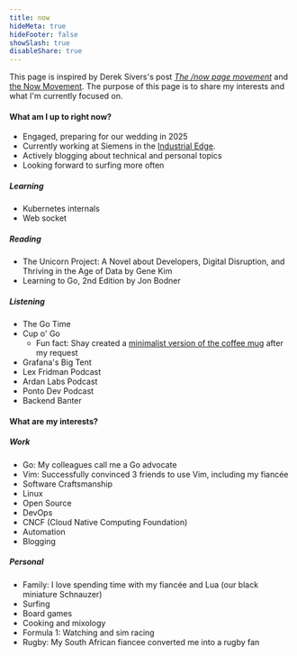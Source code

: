 ```yaml
---
title: now
hideMeta: true
hideFooter: false
showSlash: true
disableShare: true
---
```

This page is inspired by Derek Sivers's post [_The /now page movement_](https://sivers.org/nowff) and [the Now Movement](https://nownownow.com/about). 
The purpose of this page is to share my interests and what I'm currently focused on.

#### What am I up to right now?
- Engaged, preparing for our wedding in 2025
- Currently working at Siemens in the [Industrial Edge](https://www.siemens.com/global/en/products/automation/topic-areas/industrial-edge.html).
- Actively blogging about technical and personal topics
- Looking forward to surfing more often
##### Learning
- Kubernetes internals
- Web socket
##### Reading
- The Unicorn Project: A Novel about Developers, Digital Disruption, and Thriving in the Age of Data by Gene Kim
- Learning to Go, 2nd Edition by Jon Bodner 
##### Listening 
- The Go Time 
- Cup o' Go 
    - Fun fact: Shay created a [minimalist version of the coffee mug](https://www.store.cupogo.dev/product-page/cup-o-go-coffee-mug-logo-only-no-text-11oz) after my request 
- Grafana's Big Tent
- Lex Fridman Podcast
- Ardan Labs Podcast
- Ponto Dev Podcast
- Backend Banter

#### What are my interests?
##### Work
- Go: My colleagues call me a Go advocate
- Vim: Successfully convinced 3 friends to use Vim, including my fiancée
- Software Craftsmanship
- Linux
- Open Source
- DevOps
- CNCF (Cloud Native Computing Foundation)
- Automation
- Blogging
##### Personal
- Family: I love spending time with my fiancée and Lua (our black miniature Schnauzer)
- Surfing
- Board games
- Cooking and mixology
- Formula 1: Watching and sim racing
- Rugby: My South African fiancee converted me into a rugby fan
